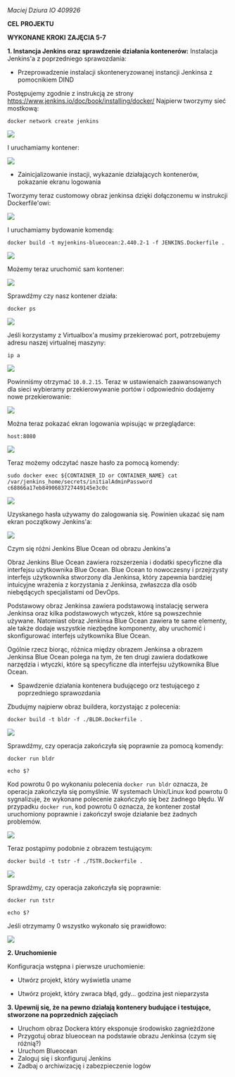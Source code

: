 *Maciej Dziura*
*IO 409926*

**CEL PROJEKTU**


**WYKONANE KROKI**
**ZAJĘCIA 5-7**

**1. Instancja Jenkins oraz sprawdzenie działania kontenerów:**
Instalacja Jenkins'a z poprzedniego sprawozdania:

- Przeprowadzenie instalacji skonteneryzowanej instancji Jenkinsa z pomocnikiem DIND

Postępujemy zgodnie z instrukcją ze strony https://www.jenkins.io/doc/book/installing/docker/
Najpierw tworzymy sieć mostkową:

```docker network create jenkins```

![ ](./SS/1.png)

I uruchamiamy kontener:

![ ](./SS/2.png)

- Zainicjalizowanie instacji, wykazanie działających kontenerów, pokazanie ekranu logowania

Tworzymy teraz customowy obraz jenkinsa dzięki dołączonemu w instrukcji Dockerfile'owi:

![ ](./SS/3.png)

I uruchamiamy bydowanie komendą:

```docker build -t myjenkins-blueocean:2.440.2-1 -f JENKINS.Dockerfile .```

![ ](./SS/4.png)

Możemy teraz uruchomić sam kontener:

![ ](./SS/5.png)

Sprawdźmy czy nasz kontener działa:

```docker ps```

![ ](./SS/6.png)

Jeśli korzystamy z Virtualbox'a musimy przekierować port, potrzebujemy adresu naszej virtualnej maszyny: 

```ip a```

![ ](./SS/7.png)

Powinniśmy otrzymać ```10.0.2.15```. Teraz w ustawienaich zaawansowanych dla sieci wybieramy przekierowywanie portów i odpowiednio dodajemy nowe przekierowanie:

![ ](./SS/8.png)

Można teraz pokazać ekran logowania wpisując w przeglądarce:

```host:8080```

![ ](./SS/9.png)

Teraz możemy odczytać nasze hasło za pomocą komendy:

```sudo docker exec ${CONTAINER_ID or CONTAINER_NAME} cat /var/jenkins_home/secrets/initialAdminPassword c68866a17eb8490683727449145e3c0c```

![ ](./SS/10.png)

Uzyskanego hasła używamy do zalogowania się. Powinien ukazać się nam ekran początkowy Jenkins'a:

![ ](./SS/11.png)

Czym się różni Jenkins Blue Ocean od obrazu Jenkins'a

Obraz Jenkins Blue Ocean zawiera rozszerzenia i dodatki specyficzne dla interfejsu użytkownika Blue Ocean. Blue Ocean to nowoczesny i przejrzysty interfejs użytkownika stworzony dla Jenkinsa, który zapewnia bardziej intuicyjne wrażenia z korzystania z Jenkinsa, zwłaszcza dla osób niebędących specjalistami od DevOps.

Podstawowy obraz Jenkinsa zawiera podstawową instalację serwera Jenkinsa oraz kilka podstawowych wtyczek, które są powszechnie używane. Natomiast obraz Jenkinsa Blue Ocean zawiera te same elementy, ale także dodaje wszystkie niezbędne komponenty, aby uruchomić i skonfigurować interfejs użytkownika Blue Ocean.

Ogólnie rzecz biorąc, różnica między obrazem Jenkinsa a obrazem Jenkinsa Blue Ocean polega na tym, że ten drugi zawiera dodatkowe narzędzia i wtyczki, które są specyficzne dla interfejsu użytkownika Blue Ocean.

 - Spawdzenie działania kontenera budującego orz testującego z poprzedniego sprawozdania

Zbudujmy najpierw obraz buildera, korzystając z polecenia:

```docker build -t bldr -f ./BLDR.Dockerfile .```

![ ](./SS/12.png)

Sprawdźmy, czy operacja zakończyła się poprawnie za pomocą komendy:

```docker run bldr```

```echo $?```

Kod powrotu 0 po wykonaniu polecenia ```docker run bldr``` oznacza, że operacja zakończyła się pomyślnie. W systemach Unix/Linux kod powrotu 0 sygnalizuje, że wykonane polecenie zakończyło się bez żadnego błędu. W przypadku `docker run`, kod powrotu 0 oznacza, że kontener został uruchomiony poprawnie i zakończył swoje działanie bez żadnych problemów.

![ ](./SS/13.png)

Teraz postąpimy podobnie z obrazem testującym:

```docker build -t tstr -f ./TSTR.Dockerfile .```

![ ](./SS/14.png)

Sprawdźmy, czy operacja zakończyła się poprawnie:

```docker run tstr```

```echo $?```

Jeśli otrzymamy 0 wszystko wykonało się prawidłowo:

![ ](./SS/15.png)


**2. Uruchomienie**

Konfiguracja wstępna i pierwsze uruchomienie:
 - Utwórz projekt, który wyświetla uname


 - Utwórz projekt, który zwraca błąd, gdy... godzina jest nieparzysta


**3. Upewnij się, że na pewno działają kontenery budujące i testujące, stworzone na poprzednich zajęciach**
  * Uruchom obraz Dockera który eksponuje środowisko zagnieżdżone
  * Przygotuj obraz blueocean na podstawie obrazu Jenkinsa (czym się różnią?)
  * Uruchom Blueocean
  * Zaloguj się i skonfiguruj Jenkins
  * Zadbaj o archiwizację i zabezpieczenie logów
